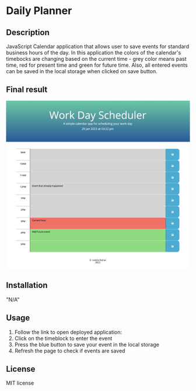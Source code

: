 # Daily Planner

## Description
JavaScript Calendar application that allows user to save events for standard business hours of the day. In this application the colors of the calendar's timebocks are changing based on the current time - grey color means past time, red for present time and green for future time. Also, all entered events can be saved in the local storage when clicked on save button. 

## Final result
![Work Day Scheduler Application](./assets/images/WorkDayScheduler.png)

## Installation
"N/A"

## Usage
 1. Follow the link to open deployed application: 
 2. Click on the timeblock to enter the event  
 3. Press the blue button to save your event in the local storage 
 4. Refresh the page to check if events are saved

## License
MIT license


